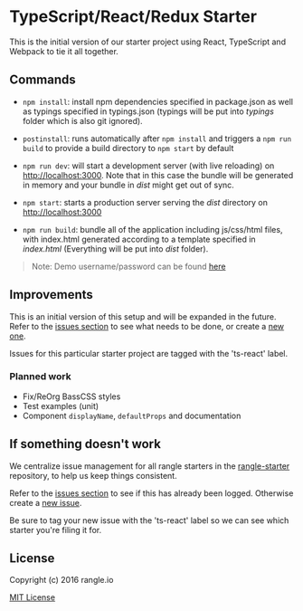 # TypeScript/React/Redux Starter

This is the initial version of our starter project using React, TypeScript and Webpack to tie it all together.

## Commands

* `npm install`: install npm dependencies specified in package.json as well as typings specified in typings.json (typings will be put into *typings* folder which is also git ignored).
* `postinstall`: runs automatically after `npm install` and triggers a `npm run build` to provide a build directory to `npm start` by default

* `npm run dev`: will start a development server (with live reloading) on [http://localhost:3000](http://localhost:3000). Note that in this case the bundle will be generated in memory and your bundle in *dist* might get out of sync.

* `npm start`: starts a production server serving the *dist* directory on [http://localhost:3000](http://localhost:3000)

* `npm run build`: bundle all of the application including js/css/html files, with index.html generated according to a template specified in *index.html* (Everything will be put into *dist* folder).

> Note: Demo username/password can be found [here](https://github.com/rangle/typescript-react-redux-starter/blob/master/src/api/mock/users.tsx)

## Improvements

This is an initial version of this setup and will be expanded in the future. Refer to the [issues section](https://github.com/rangle/rangle-starter/issues) to see what needs to be done, or create a [new one](https://github.com/rangle/rangle-starter/issues/new).

Issues for this particular starter project are tagged with the 'ts-react' label.

### Planned work

* Fix/ReOrg BassCSS styles
* Test examples (unit)
* Component `displayName`, `defaultProps` and documentation

## If something doesn't work

We centralize issue management for all rangle starters in the [rangle-starter](https://github.com/rangle/rangle-starter) repository, to help us keep things consistent.

Refer to the [issues section](https://github.com/rangle/rangle-starter/issues) to see if this has already been logged. Otherwise create a [new issue](https://github.com/rangle/rangle-starter/issues/new).

Be sure to tag your new issue with the 'ts-react' label so we can see which starter you're filing it for.

## License

Copyright (c) 2016 rangle.io

[MIT License][MIT]

[MIT]: ./LICENSE "Mit License"
